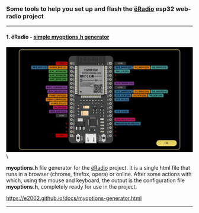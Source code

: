 ### Some tools to help you set up and flash the [ёRadio](https://github.com/e2002/yoradio) esp32 web-radio project
---
#### 1. ёRadio - [simple myoptions.h generator](https://e2002.github.io/docs/myoptions-generator.html)
<img src="images/myoptions-generator.jpg" width="830" height="auto">\

**myoptions.h** file generator for the [ёRadio](https://github.com/e2002/yoradio) project.
It is a single html file that runs in a browser (chrome, firefox, opera) or online.
After some actions with which, using the mouse and keyboard, the output is the configuration file **myoptions.h**, completely ready for use in the project.

https://e2002.github.io/docs/myoptions-generator.html

---
